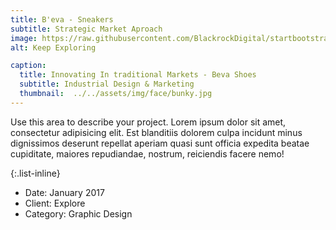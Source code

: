```yaml
---
title: B'eva - Sneakers
subtitle: Strategic Market Aproach
image: https://raw.githubusercontent.com/BlackrockDigital/startbootstrap-agency/master/src/assets/img/portfolio/02-full.jpg
alt: Keep Exploring

caption:
  title: Innovating In traditional Markets - Beva Shoes
  subtitle: Industrial Design & Marketing
  thumbnail:  ../../assets/img/face/bunky.jpg
---
```


Use this area to describe your project. Lorem ipsum dolor sit amet, consectetur adipisicing elit. Est blanditiis dolorem culpa incidunt minus dignissimos deserunt repellat aperiam quasi sunt officia expedita beatae cupiditate, maiores repudiandae, nostrum, reiciendis facere nemo!

{:.list-inline}

- Date: January 2017
- Client: Explore
- Category: Graphic Design
